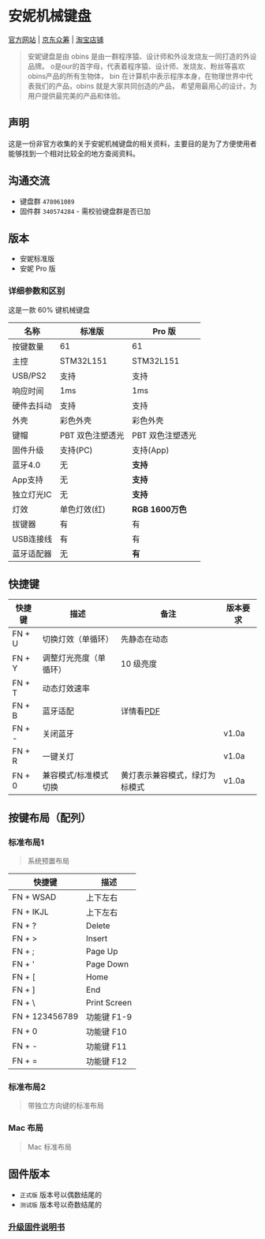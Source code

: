 # 安妮机械键盘

[官方网站][anne-link] | [京东众筹][anne-jd-z-link] | [淘宝店铺][anne-taobao-link]

> 安妮键盘是由 obins 是由一群程序猿、设计师和外设发烧友一同打造的外设品牌。
> o是our的首字母，代表着程序猿、设计师、发烧友、粉丝等喜欢obins产品的所有生物体，
> bin 在计算机中表示程序本身，在物理世界中代表我们的产品，obins 就是大家共同创造的产品，
> 希望用最用心的设计，为用户提供最完美的产品和体验。

## 声明

这是一份非官方收集的关于安妮机械键盘的相关资料，主要目的是为了方便使用者能够找到一个相对比较全的地方查阅资料。

## 沟通交流

- 键盘群 `478061089`
- 固件群 `340574284` - 需校验键盘群是否已加

## 版本

- 安妮标准版
- 安妮 Pro 版

### 详细参数和区别

这是一款 60% 键机械键盘

名称 | 标准版 | Pro 版
---|---|---
按键数量 | 61 | 61
主控 | STM32L151 | STM32L151
USB/PS2 | 支持 | 支持
响应时间 | 1ms | 1ms
硬件去抖动 | 支持 | 支持
外壳 | 彩色外壳 | 彩色外壳
键帽 | PBT 双色注塑透光 | PBT 双色注塑透光
固件升级 | 支持(PC) | 支持(App)
蓝牙4.0 |  无 | **支持**
App支持 | 无 | **支持**
独立灯光IC | 无 | **支持**
灯效 | 单色灯效(红) | **RGB 1600万色**
拔键器 | 有 | 有
USB连接线 | 有 | 有
蓝牙适配器 | 无 | **有**

## 快捷键

快捷键 | 描述 | 备注 | 版本要求
---|---|---|---
FN + U | 切换灯效（单循环） | 先静态在动态
FN + Y | 调整灯光亮度（单循环） | 10 级亮度
FN + T | 动态灯效速率||
FN + B | 蓝牙适配 | 详情看[PDF][anne-manaul-link]
FN + - | 关闭蓝牙 | | v1.0a
FN + R | 一键关灯 | | v1.0a
FN + 0 | 兼容模式/标准模式切换 | 黄灯表示兼容模式，绿灯为标模式 | v1.0a


## 按键布局（配列）

### 标准布局1

> 系统预置布局

快捷键 | 描述
---|---
FN + WSAD | 上下左右
FN + IKJL | 上下左右
FN + ? | Delete
FN + > | Insert
FN + ; | Page Up
FN + ' | Page Down
FN + [ | Home
FN + ] | End
FN + \ | Print Screen
FN + 123456789 | 功能键 F1-9
FN + 0 | 功能键 F10
FN + - | 功能键 F11
FN + = | 功能键 F12

### 标准布局2

> 带独立方向键的标准布局

### Mac 布局

> Mac 标准布局

## 固件版本

- `正式版` 版本号以偶数结尾的
- `测试版` 版本号以奇数结尾的

### [升级固件说明书][anne-dfu-manaul-link]

[anne-link]: http://www.obins.net/
[anne-jd-z-link]: http://z.jd.com/project/details/34676.html
[anne-taobao-link]: https://shop116784704.taobao.com/

[anne-manaul-link]: files/安妮PRO使用须知1.pdf
[anne-dfu-manaul-link]: files/固件升级简易说明书.png
